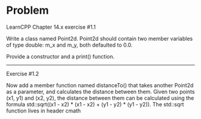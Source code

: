 
# Problem

LearnCPP Chapter 14.x exercise #1.1

Write a class named Point2d. Point2d should contain two member variables of type double: m_x and m_y, both defaulted to 0.0.

Provide a constructor and a print() function.

***

Exercise #1.2

Now add a member function named distanceTo() that takes another Point2d as a parameter, and calculates the distance between them. Given two points (x1, y1) and (x2, y2), the distance between them can be calculated using the formula std::sqrt((x1 - x2) * (x1 - x2) + (y1 - y2) * (y1 - y2)). The std::sqrt function lives in header cmath
